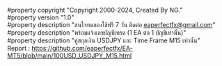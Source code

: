 #property copyright "Copyright 2000-2024, Created By NG."<br>
#property version   "1.0"<br>
#property description "สนใจทดลองใช้ฟรี 7 วัน ติดต่อ eaperfectfx@gmail.com"<br>
#property description "พร้อมแจ้งเลขบัญชีเทรด (1 EA ต่อ 1 บัญชีเท่านั้น)"<br>
#property description "คู่สกุลเงิน USDJPY และ Time Frame M15 เท่านั้น"<br>
Report : https://github.com/eaperfectfx/EA-MT5/blob/main/100USD_USDJPY_M15.html
